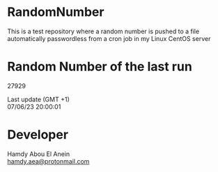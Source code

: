# RandomNumber    
This is a test repository where a random number is pushed to a file automatically passwordless from a cron job in my Linux CentOS server    
# Random Number of the last run   
27929
      
Last update (GMT +1)    
07/06/23 20:00:01
# Developer    
Hamdy Abou El Anein   
hamdy.aea@protonmail.com
